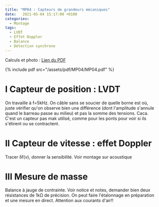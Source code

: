 ```yaml
---
title: "MP04 : Capteurs de grandeurs mécaniques"
date:   2021-05-04 15:17:00 +0100
categories:
  - Montage
tags:
  - LVDT
  - Effet Doppler
  - Balance
  - Détection synchrone
---
```

Calculs et photo : [Lien du PDF](/assets/pdf/MP04/MP04.pdf)

{% include pdf src="/assets/pdf/MP04/MP04.pdf" %}

# I Capteur de position : LVDT
On travaille à f=5kHz. On câble sans se soucier de quelle borne est où, juste vérifier qu'on observe bien une différence (dont l'amplitude s'annule quand le barreau passe au milieu) et pas la somme des tensions. Caca. C'est un capteur pas mak utilisé, comme pour les ponts pour voir si ils s'étirent ou se contractent.

# II Capteur de vitesse : effet Doppler

Tracer &delta;f(v), donner la sensibilité. Voir montage sur acoustique

# III Mesure de masse
Balance à jauge de contrainte. Voir notice et notes, demander bien deux résistances de 1k&Omega; de précision. On peut faire l'étalonnage en préparation et une mesure en direct. Attention aux courants d'air!!
